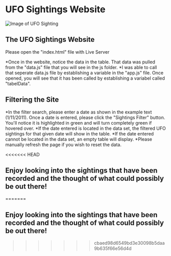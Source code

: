 # UFO Sightings Website 
![Image of UFO Sighting](https://encrypted-tbn0.gstatic.com/images?q=tbn%3AANd9GcRSwvy4zwMyaBfFcOBtJclieGzHdv-KVnVWBA&usqp=CAU)

## The UFO Sightings Website
Please open the "index.html" file with Live Server

*Once in the website, notice the data in the table. That data was pulled from the "data.js" file that you will see in the js folder.
*I was able to call that seperate data.js file by establishing a variable in the "app.js" file. Once opened, you will see that it has been called by establishing a variabel called "tabelData".

## Filtering the Site
*In the filter search, please enter a date as shown in the example text (1/11/2011). Once a date is entered, please click the "Sightings Filter" button. You'll notice it is highlighted in green and will turn completely green if hovered over.
*If the date entered is located in the data set, the filtered UFO sightings for that given date will show in the table. 
*If the date entered cannot be located in the data set, an empty table will display.
*Please manually refresh the page if you wish to reset the data.

<<<<<<< HEAD
## Enjoy looking into the sightings that have been recorded and the thought of what could possibly be out there!
=======
## Enjoy looking into the sightings that have been recorded and the thought of what could possibly be out there!

>>>>>>> cbaed98d6549bd3e30098b5daa9b635f66e56d4d
